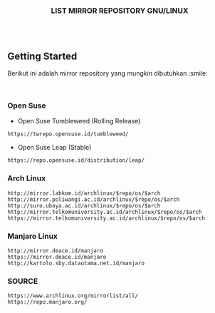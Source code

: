 <!-- GETTING STARTED -->
<h3 align="center">LIST MIRROR REPOSITORY GNU/LINUX</h3>
 
 <br>
 <br>
 
<!-- GETTING STARTED -->
## Getting Started
<p>
Berikut ini adalah mirror repository yang mungkin dibutuhkan :smile:
</p>

<br>

### Open Suse
* Open Suse Tumbleweed (Rolling Release)
```http
https://twrepo.opensuse.id/tumbleweed/
```
* Open Suse Leap (Stable)
```http
https://repo.opensuse.id/distribution/leap/
```

### Arch Linux

```http
http://mirror.labkom.id/archlinux/$repo/os/$arch
http://mirror.poliwangi.ac.id/archlinux/$repo/os/$arch
http://suro.ubaya.ac.id/archlinux/$repo/os/$arch
http://mirror.telkomuniversity.ac.id/archlinux/$repo/os/$arch
https://mirror.telkomuniversity.ac.id/archlinux/$repo/os/$arch
```

### Manjaro Linux
```http
http://mirror.deace.id/manjaro
https://mirror.deace.id/manjaro
http://kartolo.sby.datautama.net.id/manjaro
```

### SOURCE
```http
https://www.archlinux.org/mirrorlist/all/
https://repo.manjaro.org/
```
